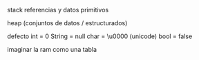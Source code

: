 stack referencias y datos primitivos

heap (conjuntos de datos / estructurados)

defecto
int = 0
String = null
char = \u0000 (unicode)
bool = false

imaginar la ram como una tabla

